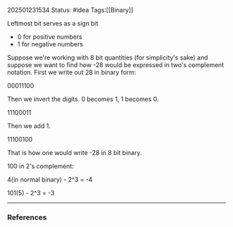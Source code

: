 202501231534
Status: #idea
Tags:[[Binary]]

Leftmost bit serves as a sign bit
- 0 for positive numbers
- 1 for negative numbers

Suppose we're working with 8 bit quantities (for simplicity's sake) and suppose we want to find how -28 would be expressed in two's complement notation. First we write out 28 in binary form:

00011100

Then we invert the digits. 0 becomes 1, 1 becomes 0.

11100011

Then we add 1.

11100100

That is how one would write -28 in 8 bit binary.

100 in 2's complement:

4(in normal binary) - 2^3 = -4

101(5) - 2^3 = -3


---
### References